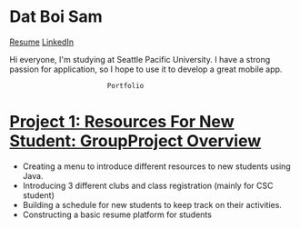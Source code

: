# Dat Boi Sam
[Resume](https://datsam04.github.io/Resume/) [LinkedIn](https://www.linkedin.com/in/dat-sam-5969a2220/)

Hi everyone, I'm studying at Seattle Pacific University. I have a strong passion for application, so I hope to use it to develop a great mobile app.

                            Portfolio

# [Project 1: Resources For New Student: GroupProject Overview](https://github.com/DatSam04/GroupProject)
- Creating a menu to introduce different resources to new students using Java.
- Introducing 3 different clubs and class registration (mainly for CSC student)
- Building a schedule for new students to keep track on their activities.
- Constructing a basic resume platform for students
